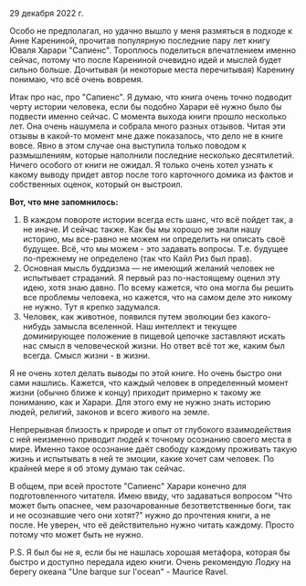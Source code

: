 29 декабря 2022 г.

Особо не предполагал, но удачно вышло у меня размяться в подходе к Анне Карениной, прочитав популярную последние пару лет книгу Юваля Харари "Сапиенс". Тороплюсь поделиться впечатлением именно сейчас, потому что после Карениной очевидно идей и мыслей будет сильно больше. Дочитывая (и некоторые места перечитывая) Каренину понимаю, что всё очень вовремя.

Итак про нас, про "Сапиенс". Я думаю, что книга очень точно подводит черту истории человека, если бы подобно Харари её нужно было бы подвести именно сейчас. С момента выхода книги прошло несколько лет. Она очень нашумела и собрала много разных отзывов. Читая эти отзывы в какой-то момент мне даже показалось, что дело не в книге вовсе. Явно в этом случае она выступила только поводом к размышлениям, которые наполнили последние несколько десятилетий.
Ничего особого от книги не ожидал. Я только очень хотел узнать к какому выводу придет автор после того карточного домика из фактов и собственных оценок, который он выстроил.

**Вот, что мне запомнилось:**
1) В каждом повороте истории всегда есть шанс, что всё пойдет так, а не иначе. И сейчас также. Как бы мы хорошо не знали нашу историю, мы все-равно не можем ни определить ни описать своё будущее. Всё, что мы можем - это задавать вопросы. Т.е. будущее по-прежнему не определено (так что Кайл Риз был прав).
2) Основная мысль буддизма — не имеющий желаний человек не испытывает страданий. Я первый раз по-настоящему оценил эту идею, хотя знаю давно. По всему кажется, что она могла бы решить все проблемы человека, но кажется, что на самом деле это никому не нужно. Тут я крепко задумался.
3) Человек, как животное, появился путем эволюции без какого-нибудь замысла вселенной. Наш интеллект и текущее доминирующее положение в пищевой цепочке заставляют искать нас смысл в человеческой жизни. Но ответ всё тот же, каким был всегда. Смысл жизни - в жизни.

Я не очень хотел делать выводы по этой книге. Но очень быстро они сами нашлись. Кажется, что каждый человек в определенный момент жизни (обычно ближе к концу) приходит примерно к такому же пониманию, как и Харари. Для этого ему не нужно знать историю людей, религий, законов и всего живого на земле. 

Непрерывная близость к природе и опыт от глубокого взаимодействия с ней неизменно приводит людей к точному осознанию своего места в мире. Именно такое осознание даёт свободу каждому проживать такую жизнь и испытывать в ней те эмоции, какие хочет сам человек. По крайней мере я об этому думаю так сейчас.

В общем, при всей простоте "Сапиенс" Харари конечно для подготовленного читателя. Имею ввиду, что задаваться вопросом "Что может быть опаснее, чем разочарованные безответственные боги, так и не осознавшие чего они хотят?" нужно до прочтения книги, а не после. Не уверен, что её действительно нужно читать каждому. Просто потому что может быть не нужно.

P.S. Я был бы не я, если бы не нашлась хорошая метафора, которая бы быстро и доступно передала идею книги. Очень рекомендую Лодку на берегу океана "Une barque sur l'ocean" - Maurice Ravel. 